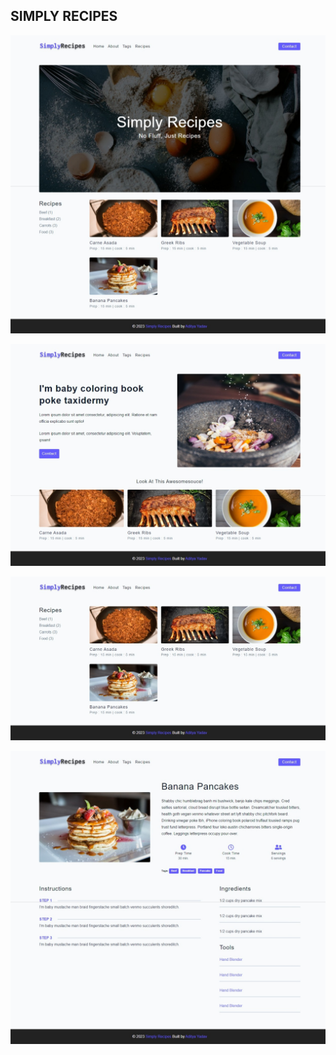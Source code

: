 ## SIMPLY RECIPES

[![Simply Recipes](./design/design-1.jpeg) ](https://css-07-simply-recipes.netlify.app)

[![Simply Recipes](./design/design-2.jpeg) ](https://css-07-simply-recipes.netlify.app)

[![Simply Recipes](./design/design-3.jpeg) ](https://css-07-simply-recipes.netlify.app)

[![Simply Recipes](./design/design-4.jpeg) ](https://css-07-simply-recipes.netlify.app)
